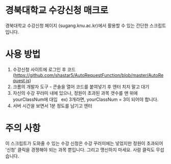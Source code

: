 # 경북대학교 수강신청 매크로     
경북대학교 수강신청 페이지 (sugang.knu.ac.kr)에서 활용할 수 있는 간단한 스크립트입니다.

# 사용 방법
1. 수강신청 사이트에 로그인 후 코드(https://github.com/shastar5/AutoRequestFunction/blob/master/AutoRequest.js) 
2. 크롬의 개발자 도구 - 콘솔을 열어 코드를 붙여넣기 후 엔터 치지 말고 대기
3. 자신의 수강 꾸러미 내에 있으나, 정원이 초과된 과목 갯수를 맨 위에 yourClassNum에 대입
   ex) 3개라면, yourClassNum = 3이 되어야 합니다.
4. 서버 시간을 보면서 1분 정도를 남기고 엔터

# 주의 사항
이 스크립트가 도와줄 수 있는 수강 신청은 수강 꾸러미에는 넣었지만 정원이 초과되어 '신청' 클릭을 경쟁해야 되는 과목 뿐입니다.
그리고 맹신하지 마세요. 사람 클릭도 무섭습니다.
